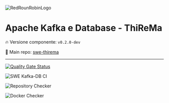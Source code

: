 ![RedRounRobinLogo](https://i.imgur.com/3Dcv4vs.png)

# Apache Kafka e Database - ThiReMa

:fire: Versione componente: `v0.2.0-dev` 

:pushpin: Main repo: [swe-thirema](https://github.com/Maxelweb/swe-thirema)

---

[![Quality Gate Status](https://sonarcloud.io/api/project_badges/measure?project=RedRoundRobin_swe-kafka-db&metric=alert_status)](https://sonarcloud.io/dashboard?id=RedRoundRobin_swe-kafka-db)

![SWE Kafka-DB CI](https://github.com/RedRoundRobin/swe-kafka-db/workflows/SWE%20Kafka-DB%20CI/badge.svg)

![Repository Checker](https://github.com/RedRoundRobin/swe-kafka-db/workflows/Repository%20Checker/badge.svg)

![Docker Checker](https://github.com/RedRoundRobin/swe-kafka-db/workflows/Docker%20Checker/badge.svg)